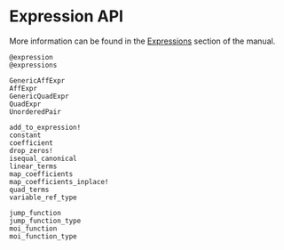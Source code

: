 # Expression API

More information can be found in the [Expressions](@ref) section of the manual.

```@docs
@expression
@expressions

GenericAffExpr
AffExpr
GenericQuadExpr
QuadExpr
UnorderedPair

add_to_expression!
constant
coefficient
drop_zeros!
isequal_canonical
linear_terms
map_coefficients
map_coefficients_inplace!
quad_terms
variable_ref_type

jump_function
jump_function_type
moi_function
moi_function_type
```
